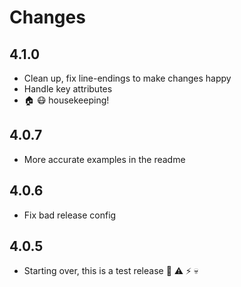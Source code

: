 # Changes

## 4.1.0

- Clean up, fix line-endings to make changes happy
- Handle key attributes
- :house: :mask: housekeeping!

## 4.0.7

- More accurate examples in the readme

## 4.0.6

- Fix bad release config

## 4.0.5

- Starting over, this is a test release :construction: :warning: :zap: :skull:


